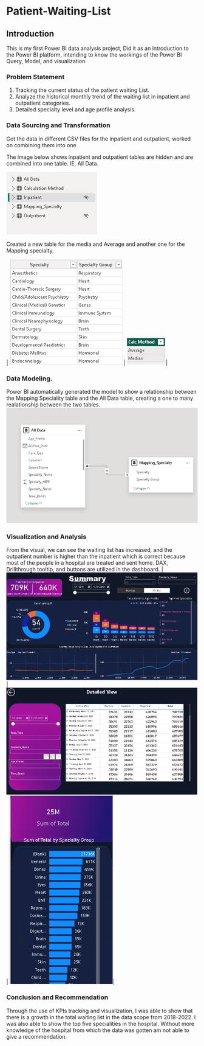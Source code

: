 # Patient-Waiting-List
## Introduction
This is my first Power BI data analysis project, Did it as an introduction to the Power BI platform, intending to know the workings of the Power BI Query, Model, and visualization.
### Problem Statement
1. Tracking the current status of the patient waiting List.
2. Analyze the historical monthly trend of the waiting list in inpatient and outpatient categories.
3. Detailed specialty level and age profile analysis.

### Data Sourcing and Transformation
Got the data in different CSV files for the inpatient and outpatient, worked on combining them into one

The image below shows inpatient and outpatient tables are hidden and are combined into one table. IE, All Data.

![](tables.png)

Created a new table for the media and Average and another one for the  Mapping specialty.

| ![](mapping_specialty.png) | ![](calc_Methd.png)|


### Data Modeling.
Power BI automatically generated the model to show a relationship between the Mapping Speciality table and the All Data table, creating a one to many realationship between the two tables.
![](All_data_model.png)

### Visualization and Analysis
From the visual, we can see the waiting list has increased, and the outpatient number is higher than the inpatient which is correct because most of the people in a hospital are treated and sent home.
DAX, Drillthrough tooltip, and buttons are utilized in the dashboard.
| ![](dash_summary.png)|![](details.png)|![](tooltip.png)|

### Conclusion and Recommendation
Through the use of KPIs tracking and visualization, I was able to show that there is a growth in the total waiting list in the data scope from 2018-2022. I was also able to show the top five specialities in the hospital. Without more knowledge of the hospital from which the data was gotten am not able to give a recommendation. 









